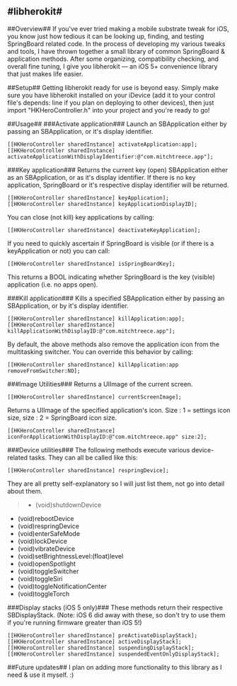 #libherokit#
----

##Overview##
If you've ever tried making a mobile substrate tweak for iOS, you know just how tedious it can be looking up, finding, and testing SpringBoard related code. In the process of developing my various tweaks and tools, I have thrown together a small library of common SpringBoard & application methods. After some organizing, compatibility checking, and overall fine tuning, I give you libherokit — an iOS 5+ convenience library that just makes life easier.

##Setup##
Getting libherokit ready for use is beyond easy. Simply make sure you have libherokit installed on your iDevice (add it to your control file's depends: line if you plan on deploying to other devices), then just import "HKHeroController.h" into your project and you're ready to go!

##Usage##
###Activate application###
Launch an SBApplication either by passing an SBApplication, or it's display identifier.

    [[HKHeroController sharedInstance] activateApplication:app];
    [[HKHeroController sharedInstance] activateApplicationWithDisplayIdentifier:@"com.mitchtreece.app"];

###Key application###
Returns the current key (open) SBApplication either as an SBApplication, or as it's display identifier. If there is no key application, SpringBoard or it's respective display identifier will be returned.

    [[HKHeroController sharedInstance] keyApplication];
    [[HKHeroController sharedInstance] keyApplicationDisplayID];

You can close (not kill) key applications by calling:

    [[HKHeroController sharedInstance] deactivateKeyApplication];

If you need to quickly ascertain if SpringBoard is visible (or if there is a keyApplication or not) you can call:

    [[HKHeroController sharedInstance] isSpringBoardKey];

This returns a BOOL indicating whether SpringBoard is the key (visible) application (i.e. no apps open).

###Kill application###
Kills a specified SBApplication either by passing an SBApplication, or by it's display identifier.

    [[HKHeroController sharedInstance] killApplication:app];
    [[HKHeroController sharedInstance] killApplicationWithDisplayID:@"com.mitchtreece.app"];

By default, the above methods also remove the application icon from the multitasking switcher. You can override this behavior by calling:

    [[HKHeroController sharedInstance] killApplication:app removeFromSwitcher:NO];

###Image Utilities###
Returns a UIImage of the current screen.

    [[HKHeroController sharedInstance] currentScreenImage];

Returns a UIImage of the specified application's icon. Size : 1 = settings icon size, size : 2 = SpringBoard icon size.

    [[HKHeroController sharedInstance] iconForApplicationWithDisplayID:@"com.mitchtreece.app" size:2];

###Device utilities###
The following methods execute various device-related tasks. They can all be called like this:

    [[HKHeroController sharedInstance] respringDevice];

They are all pretty self-explanatory so I will just list them, not go into detail about them.

>- (void)shutdownDevice
- (void)rebootDevice
- (void)respringDevice
- (void)enterSafeMode
- (void)lockDevice
- (void)vibrateDevice
- (void)setBrightnessLevel:(float)level
- (void)openSpotlight
- (void)toggleSwitcher
- (void)toggleSiri
- (void)toggleNotificationCenter
- (void)toggleTorch

###Display stacks (iOS 5 only)###
These methods return their respective SBDisplayStack. (Note: iOS 6 did away with these, so don't try to use them if you're running firmware greater than iOS 5!)

    [[HKHeroController sharedInstance] preActivateDisplayStack];
    [[HKHeroController sharedInstance] activeDisplayStack];
    [[HKHeroController sharedInstance] suspendingDisplayStack];
    [[HKHeroController sharedInstance] suspendedEventOnlyDisplayStack];

##Future updates##
I plan on adding more functionality to this library as I need & use it myself. :)